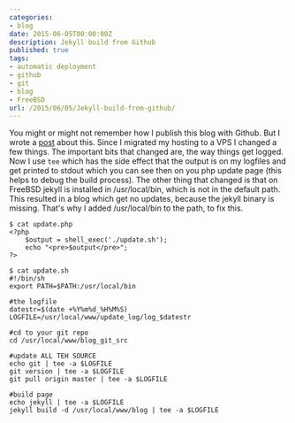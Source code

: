```yaml
---
categories:
- blog
date: 2015-06-05T00:00:00Z
description: Jekyll build from Github
published: true
tags:
- automatic deployment
- github
- git
- blog
- FreeBSD
url: /2015/06/05/Jekyll-build-from-github/
---
```


You might or might not remember how I publish this blog with Github. But I wrote a [post][1] about this.
Since I migrated my hosting to a VPS I changed a few things.
The important bits that changed are, the way things get logged. Now I use `tee` which has the side effect that 
the output is on my logfiles and get printed to stdout which you can see then on you php update page (this helps to debug the build process). 
The other thing that changed is that on FreeBSD jekyll is installed in /usr/local/bin, which is not in the default path. This 
resulted in a blog which get no updates, because the jekyll binary is missing. That's why I added /usr/local/bin to the path, to fix this. 


```
$ cat update.php
<?php
	$output = shell_exec('./update.sh');
	echo "<pre>$output</pre>"; 
?>
```

```
$ cat update.sh
#!/bin/sh
export PATH=$PATH:/usr/local/bin

#the logfile
datestr=$(date +%Y%m%d_%H%M%S)
LOGFILE=/usr/local/www/update_log/log_$datestr

#cd to your git repo
cd /usr/local/www/blog_git_src

#update ALL TEH SOURCE
echo git | tee -a $LOGFILE
git version | tee -a $LOGFILE
git pull origin master | tee -a $LOGFILE

#build page
echo jekyll | tee -a $LOGFILE
jekyll build -d /usr/local/www/blog | tee -a $LOGFILE
```


  [1]: /blog/2013/11/24/Publish-with-Github